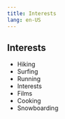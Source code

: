 ```yaml
---
title: Interests
lang: en-US
---
```


## Interests

- Hiking
- Surfing
- Running
- Interests
- Films
- Cooking
- Snowboarding
